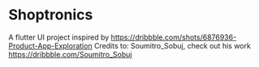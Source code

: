 # Shoptronics

A flutter UI project inspired by https://dribbble.com/shots/6876936-Product-App-Exploration
Credits to: Soumitro_Sobuj, check out his work https://dribbble.com/Soumitro_Sobuj

